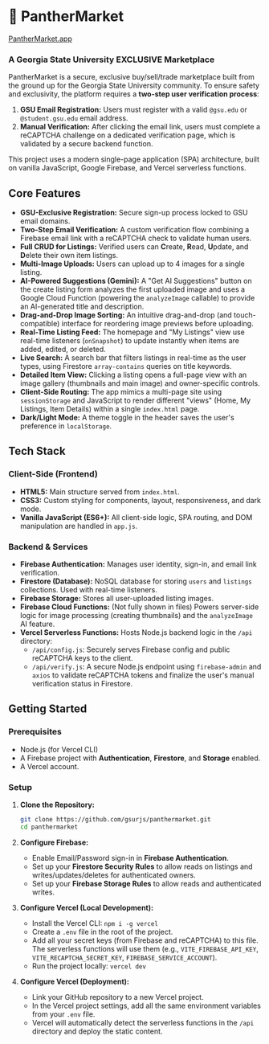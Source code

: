 # 🐾 PantherMarket

[PantherMarket.app](https://www.panthermarket.app/)

### A Georgia State University EXCLUSIVE Marketplace

PantherMarket is a secure, exclusive buy/sell/trade marketplace built from the ground up for the Georgia State University community. To ensure safety and exclusivity, the platform requires a **two-step user verification process**:
1.  **GSU Email Registration:** Users must register with a valid `@gsu.edu` or `@student.gsu.edu` email address.
2.  **Manual Verification:** After clicking the email link, users must complete a reCAPTCHA challenge on a dedicated verification page, which is validated by a secure backend function.

This project uses a modern single-page application (SPA) architecture, built on vanilla JavaScript, Google Firebase, and Vercel serverless functions.



## Core Features

* **GSU-Exclusive Registration:** Secure sign-up process locked to GSU email domains.
* **Two-Step Email Verification:** A custom verification flow combining a Firebase email link with a reCAPTCHA check to validate human users.
* **Full CRUD for Listings:** Verified users can **C**reate, **R**ead, **U**pdate, and **D**elete their own item listings.
* **Multi-Image Uploads:** Users can upload up to 4 images for a single listing.
* **AI-Powered Suggestions (Gemini):** A "Get AI Suggestions" button on the create listing form analyzes the first uploaded image and uses a Google Cloud Function (powering the `analyzeImage` callable) to provide an AI-generated title and description.
* **Drag-and-Drop Image Sorting:** An intuitive drag-and-drop (and touch-compatible) interface for reordering image previews before uploading.
* **Real-Time Listing Feed:** The homepage and "My Listings" view use real-time listeners (`onSnapshot`) to update instantly when items are added, edited, or deleted.
* **Live Search:** A search bar that filters listings in real-time as the user types, using Firestore `array-contains` queries on title keywords.
* **Detailed Item View:** Clicking a listing opens a full-page view with an image gallery (thumbnails and main image) and owner-specific controls.
* **Client-Side Routing:** The app mimics a multi-page site using `sessionStorage` and JavaScript to render different "views" (Home, My Listings, Item Details) within a single `index.html` page.
* **Dark/Light Mode:** A theme toggle in the header saves the user's preference in `localStorage`.

## Tech Stack

### Client-Side (Frontend)
* **HTML5:** Main structure served from `index.html`.
* **CSS3:** Custom styling for components, layout, responsiveness, and dark mode.
* **Vanilla JavaScript (ES6+):** All client-side logic, SPA routing, and DOM manipulation are handled in `app.js`.

### Backend & Services
* **Firebase Authentication:** Manages user identity, sign-in, and email link verification.
* **Firestore (Database):** NoSQL database for storing `users` and `listings` collections. Used with real-time listeners.
* **Firebase Storage:** Stores all user-uploaded listing images.
* **Firebase Cloud Functions:** (Not fully shown in files) Powers server-side logic for image processing (creating thumbnails) and the `analyzeImage` AI feature.
* **Vercel Serverless Functions:** Hosts Node.js backend logic in the `/api` directory:
    * `/api/config.js`: Securely serves Firebase config and public reCAPTCHA keys to the client.
    * `/api/verify.js`: A secure Node.js endpoint using `firebase-admin` and `axios` to validate reCAPTCHA tokens and finalize the user's manual verification status in Firestore.

## Getting Started

### Prerequisites
* Node.js (for Vercel CLI)
* A Firebase project with **Authentication**, **Firestore**, and **Storage** enabled.
* A Vercel account.

### Setup

1.  **Clone the Repository:**
    ```bash
    git clone https://github.com/gsurjs/panthermarket.git
    cd panthermarket
    ```

2.  **Configure Firebase:**
    * Enable Email/Password sign-in in **Firebase Authentication**.
    * Set up your **Firestore Security Rules** to allow reads on listings and writes/updates/deletes for authenticated owners.
    * Set up your **Firebase Storage Rules** to allow reads and authenticated writes.

3.  **Configure Vercel (Local Development):**
    * Install the Vercel CLI: `npm i -g vercel`
    * Create a `.env` file in the root of the project.
    * Add all your secret keys (from Firebase and reCAPTCHA) to this file. The serverless functions will use them (e.g., `VITE_FIREBASE_API_KEY`, `VITE_RECAPTCHA_SECRET_KEY`, `FIREBASE_SERVICE_ACCOUNT`).
    * Run the project locally: `vercel dev`

4.  **Configure Vercel (Deployment):**
    * Link your GitHub repository to a new Vercel project.
    * In the Vercel project settings, add all the same environment variables from your `.env` file.
    * Vercel will automatically detect the serverless functions in the `/api` directory and deploy the static content.